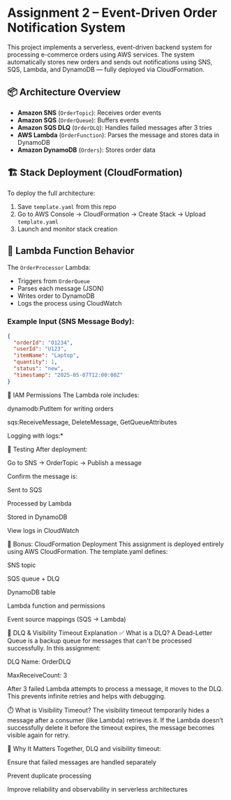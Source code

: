 # Assignment 2 – Event-Driven Order Notification System

This project implements a serverless, event-driven backend system for processing e-commerce orders using AWS services. The system automatically stores new orders and sends out notifications using SNS, SQS, Lambda, and DynamoDB — fully deployed via CloudFormation.

## 📦 Architecture Overview

- **Amazon SNS** (`OrderTopic`): Receives order events
- **Amazon SQS** (`OrderQueue`): Buffers events
- **Amazon SQS DLQ** (`OrderDLQ`): Handles failed messages after 3 tries
- **AWS Lambda** (`OrderFunction`): Parses the message and stores data in DynamoDB
- **Amazon DynamoDB** (`Orders`): Stores order data

## 🏗️ Stack Deployment (CloudFormation)

To deploy the full architecture:

1. Save `template.yaml` from this repo
2. Go to AWS Console → CloudFormation → Create Stack → Upload `template.yaml`
3. Launch and monitor stack creation

## 🔧 Lambda Function Behavior

The `OrderProcessor` Lambda:
- Triggers from `OrderQueue`
- Parses each message (JSON)
- Writes order to DynamoDB
- Logs the process using CloudWatch

### Example Input (SNS Message Body):

```json
{
  "orderId": "O1234",
  "userId": "U123",
  "itemName": "Laptop",
  "quantity": 1,
  "status": "new",
  "timestamp": "2025-05-07T12:00:00Z"
}

``````
🔐 IAM Permissions
The Lambda role includes:

dynamodb:PutItem for writing orders

sqs:ReceiveMessage, DeleteMessage, GetQueueAttributes

Logging with logs:*

🧪 Testing
After deployment:

Go to SNS → OrderTopic → Publish a message

Confirm the message is:

Sent to SQS

Processed by Lambda

Stored in DynamoDB

View logs in CloudWatch

🎯 Bonus: CloudFormation Deployment
This assignment is deployed entirely using AWS CloudFormation. The template.yaml defines:

SNS topic

SQS queue + DLQ

DynamoDB table

Lambda function and permissions

Event source mappings (SQS → Lambda)

🧠 DLQ & Visibility Timeout Explanation
✅ What is a DLQ?
A Dead-Letter Queue is a backup queue for messages that can't be processed successfully. In this assignment:

DLQ Name: OrderDLQ

MaxReceiveCount: 3

After 3 failed Lambda attempts to process a message, it moves to the DLQ. This prevents infinite retries and helps with debugging.

⏱️ What is Visibility Timeout?
The visibility timeout temporarily hides a message after a consumer (like Lambda) retrieves it. If the Lambda doesn’t successfully delete it before the timeout expires, the message becomes visible again for retry.

🔄 Why It Matters
Together, DLQ and visibility timeout:

Ensure that failed messages are handled separately

Prevent duplicate processing

Improve reliability and observability in serverless architectures
